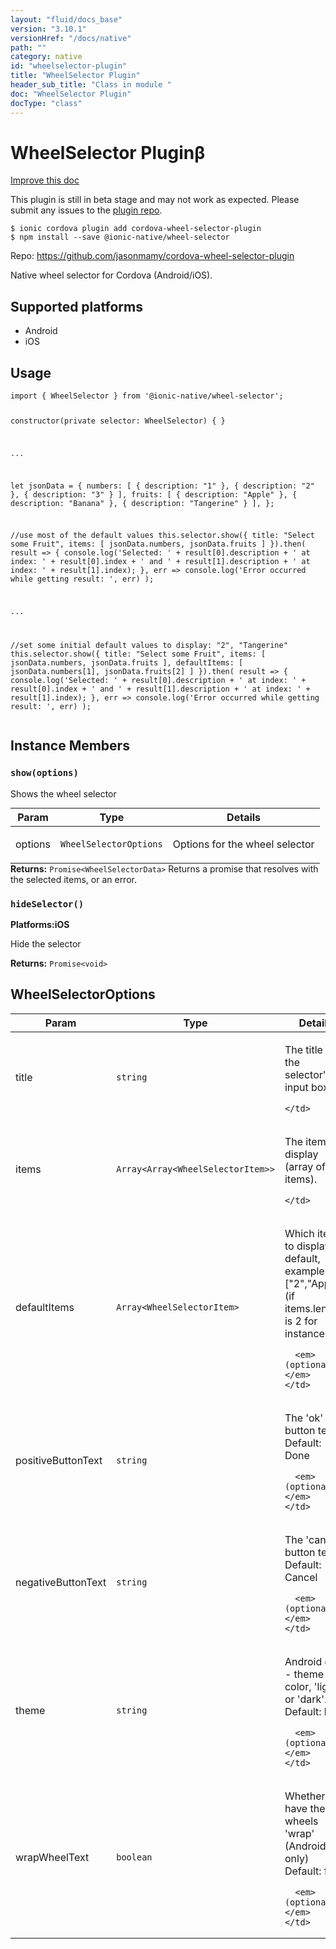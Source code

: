 ```yaml
---
layout: "fluid/docs_base"
version: "3.10.1"
versionHref: "/docs/native"
path: ""
category: native
id: "wheelselector-plugin"
title: "WheelSelector Plugin"
header_sub_title: "Class in module "
doc: "WheelSelector Plugin"
docType: "class"
---
```


<h1 class="api-title">WheelSelector Plugin<span class="beta" title="beta">&beta;</span></h1>

<a class="improve-v2-docs" href="http://github.com/driftyco/ionic-native/edit/master/src/@ionic-native/plugins/wheel-selector/index.ts#L50">
  Improve this doc
</a>




<p class="beta-notice">
  This plugin is still in beta stage and may not work as expected. Please
  submit any issues to the <a target="_blank"
  href="https://github.com/jasonmamy/cordova-wheel-selector-plugin/issues">plugin repo</a>.
</p>



<pre><code class="nohighlight">$ ionic cordova plugin add cordova-wheel-selector-plugin
$ npm install --save @ionic-native/wheel-selector
</code></pre>
<p>Repo:
  <a href="https://github.com/jasonmamy/cordova-wheel-selector-plugin">
    https://github.com/jasonmamy/cordova-wheel-selector-plugin
  </a>
</p>


<p>Native wheel selector for Cordova (Android/iOS).</p>




<h2>Supported platforms</h2>
<ul>
  <li>Android</li><li>iOS</li>
</ul>






<h2>Usage</h2>
<pre><code>import { WheelSelector } from &#39;@ionic-native/wheel-selector&#39;;


constructor(private selector: WheelSelector) { }

...

let jsonData = {
    numbers: [
     { description: &quot;1&quot; },
      { description: &quot;2&quot; },
      { description: &quot;3&quot; }
    ],
    fruits: [
      { description: &quot;Apple&quot; },
      { description: &quot;Banana&quot; },
      { description: &quot;Tangerine&quot; }
    ],
  };

  //use most of the default values
  this.selector.show({
    title: &quot;Select some Fruit&quot;,
    items: [
      jsonData.numbers,
      jsonData.fruits
    ]
  }).then(
    result =&gt; {
      console.log(&#39;Selected: &#39; + result[0].description + &#39; at index: &#39; + result[0].index
        + &#39; and &#39; + result[1].description + &#39; at index: &#39; + result[1].index);
    },
    err =&gt; console.log(&#39;Error occurred while getting result: &#39;, err)
    );

  ...

  //set some initial default values to display: &quot;2&quot;, &quot;Tangerine&quot;
  this.selector.show({
    title: &quot;Select some Fruit&quot;,
    items: [
      jsonData.numbers,
      jsonData.fruits
    ],
    defaultItems: [
      jsonData.numbers[1],
      jsonData.fruits[2]
    ]
  }).then(
    result =&gt; {
      console.log(&#39;Selected: &#39; + result[0].description + &#39; at index: &#39; + result[0].index
        + &#39; and &#39; + result[1].description + &#39; at index: &#39; + result[1].index);
    },
    err =&gt; console.log(&#39;Error occurred while getting result: &#39;, err)
    );
</code></pre>








<h2>Instance Members</h2>
<h3><a class="anchor" name="show" href="#show"></a><code>show(options)</code></h3>


Shows the wheel selector
<table class="table param-table" style="margin:0;">
  <thead>
  <tr>
    <th>Param</th>
    <th>Type</th>
    <th>Details</th>
  </tr>
  </thead>
  <tbody>
  <tr>
    <td>
      options</td>
    <td>
      <code>WheelSelectorOptions</code>
    </td>
    <td>
      <p>Options for the wheel selector</p>
</td>
  </tr>
  </tbody>
</table>

<div class="return-value" markdown="1">
  <i class="icon ion-arrow-return-left"></i>
  <b>Returns:</b> <code>Promise&lt;WheelSelectorData&gt;</code> Returns a promise that resolves with the selected items, or an error.
</div><h3><a class="anchor" name="hideSelector" href="#hideSelector"></a><code>hideSelector()</code></h3>



<p>
  <strong>Platforms:</strong><strong class="tag">iOS</strong>&nbsp;</p>


Hide the selector


<div class="return-value" markdown="1">
  <i class="icon ion-arrow-return-left"></i>
  <b>Returns:</b> <code>Promise&lt;void&gt;</code> 
</div>





<h2><a class="anchor" name="WheelSelectorOptions" href="#WheelSelectorOptions"></a>WheelSelectorOptions</h2>

<table class="table param-table" style="margin:0;">
  <thead>
  <tr>
    <th>Param</th>
    <th>Type</th>
    <th>Details</th>
  </tr>
  </thead>
  <tbody>
  
  <tr>
    <td>
      title
    </td>
    <td>
      <code>string</code>
    </td>
    <td>
      <p>The title of the selector&#39;s input box</p>

      
    </td>
  </tr>
  
  <tr>
    <td>
      items
    </td>
    <td>
      <code>Array&lt;Array&lt;WheelSelectorItem&gt;&gt;</code>
    </td>
    <td>
      <p>The items to display (array of items).</p>

      
    </td>
  </tr>
  
  <tr>
    <td>
      defaultItems
    </td>
    <td>
      <code>Array&lt;WheelSelectorItem&gt;</code>
    </td>
    <td>
      <p>Which items to display by default, example [&quot;2&quot;,&quot;Apple&quot;] (if items.length is 2 for instance)</p>

      <em>(optional)</em>
    </td>
  </tr>
  
  <tr>
    <td>
      positiveButtonText
    </td>
    <td>
      <code>string</code>
    </td>
    <td>
      <p>The &#39;ok&#39; button text
Default: Done</p>

      <em>(optional)</em>
    </td>
  </tr>
  
  <tr>
    <td>
      negativeButtonText
    </td>
    <td>
      <code>string</code>
    </td>
    <td>
      <p>The &#39;cancel&#39; button text
Default: Cancel</p>

      <em>(optional)</em>
    </td>
  </tr>
  
  <tr>
    <td>
      theme
    </td>
    <td>
      <code>string</code>
    </td>
    <td>
      <p>Android only - theme color, &#39;light&#39; or &#39;dark&#39;.
Default: light</p>

      <em>(optional)</em>
    </td>
  </tr>
  
  <tr>
    <td>
      wrapWheelText
    </td>
    <td>
      <code>boolean</code>
    </td>
    <td>
      <p>Whether to have the wheels &#39;wrap&#39; (Android only)
Default: false</p>

      <em>(optional)</em>
    </td>
  </tr>
  
  </tbody>
</table>





